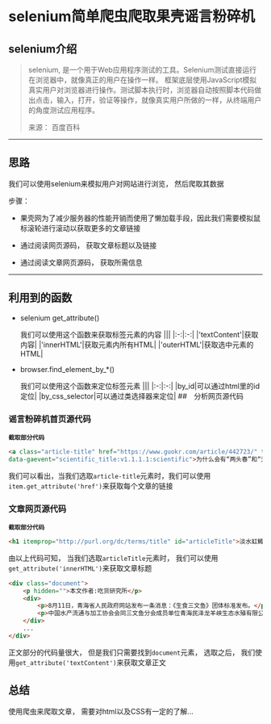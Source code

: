 # selenium简单爬虫爬取果壳谣言粉碎机

## selenium介绍

> selenium, 是一个用于Web应用程序测试的工具。Selenium测试直接运行在浏览器中，就像真正的用户在操作一样。
> 框架底层使用JavaScript模拟真实用户对浏览器进行操作。测试脚本执行时，浏览器自动按照脚本代码做出点击，输入，打开，验证等操作，就像真实用户所做的一样，从终端用户的角度测试应用程序。
>
> 来源： 百度百科

---

## 思路

我们可以使用selenium来模拟用户对网站进行浏览， 然后爬取其数据

步骤：

- 果壳网为了减少服务器的性能开销而使用了懒加载手段，因此我们需要模拟鼠标滚轮进行滚动以获取更多的文章链接

- 通过阅读网页源码， 获取文章标题以及链接

- 通过阅读文章网页源码， 获取所需信息

---

## 利用到的函数

- selenium get_attribute()

    我们可以使用这个函数来获取标签元素的内容
    |||
    |:-:|:-:|
    |'textContent'|获取内容|
    |'innerHTML'|获取元素内所有HTML|
    |'outerHTML'|获取选中元素的HTML|
- browser.find_element_by_*()

    我们可以使用这个函数来定位标签元素
    |||
    |:-:|:-:|
    |by_id|可以通过html里的id定位|
    |by_css_selector|可以通过类选择器来定位|
##　分析网页源代码

### 谣言粉碎机首页源代码

**``截取部分代码``**

``` HTML
<a class="article-title" href="https://www.guokr.com/article/442723/" target="_blank"
data-gaevent="scientific_title:v1.1.1.1:scientific">为什么会有“两头春”和“无春年”？</a>
```

我们可以看出，当我们选取``article-title``元素时，我们可以使用``item.get_attribute('href')``来获取每个文章的链接

### 文章网页源代码

**``截取部分代码``**

``` HTML
<h1 itemprop="http://purl.org/dc/terms/title" id="articleTitle">淡水虹鳟终于成功打入海水三文鱼团体？会对我们有啥影响？</h1>
```

由以上代码可知， 当我们选取``articleTitle``元素时， 我们可以使用``get_attribute('innerHTML')``来获取文章标题

``` HTML
<div class="document">
    <p hidden="">本文作者:吃货研究所</p>
    <div>
        <p>8月11日，青海省人民政府网站发布一条消息：《生食三文鱼》团体标准发布。</p>
        <p>中国水产流通与加工协会会同三文鱼分会成员单位青海民泽龙羊峡生态水殖有限公司、上海荷裕冷冻食品有限公等十家单位共同起草的《生食三文鱼》标准正式发布。</p>
    </div>
    ...
</div>

```

正文部分的代码量很大， 但是我们只需要找到``document``元素， 选取之后， 我们使用``get_attribute('textContent')``来获取文章正文

## 总结

使用爬虫来爬取文章， 需要对html以及CSS有一定的了解...